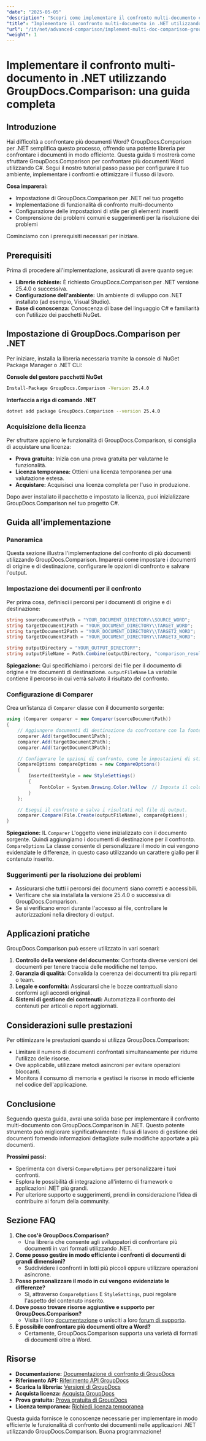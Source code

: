 ```yaml
---
"date": "2025-05-05"
"description": "Scopri come implementare il confronto multi-documento con GroupDocs.Comparison per .NET. Questa guida illustra installazione, configurazione e applicazioni pratiche."
"title": "Implementare il confronto multi-documento in .NET utilizzando GroupDocs.Comparison"
"url": "/it/net/advanced-comparison/implement-multi-doc-comparison-groupdocs-net/"
"weight": 1
---
```


# Implementare il confronto multi-documento in .NET utilizzando GroupDocs.Comparison: una guida completa

## Introduzione

Hai difficoltà a confrontare più documenti Word? GroupDocs.Comparison per .NET semplifica questo processo, offrendo una potente libreria per confrontare i documenti in modo efficiente. Questa guida ti mostrerà come sfruttare GroupDocs.Comparison per confrontare più documenti Word utilizzando C#. Segui il nostro tutorial passo passo per configurare il tuo ambiente, implementare i confronti e ottimizzare il flusso di lavoro.

**Cosa imparerai:**
- Impostazione di GroupDocs.Comparison per .NET nel tuo progetto
- Implementazione di funzionalità di confronto multi-documento
- Configurazione delle impostazioni di stile per gli elementi inseriti
- Comprensione dei problemi comuni e suggerimenti per la risoluzione dei problemi

Cominciamo con i prerequisiti necessari per iniziare.

## Prerequisiti

Prima di procedere all'implementazione, assicurati di avere quanto segue:
- **Librerie richieste:** È richiesto GroupDocs.Comparison per .NET versione 25.4.0 o successiva.
- **Configurazione dell'ambiente:** Un ambiente di sviluppo con .NET installato (ad esempio, Visual Studio).
- **Base di conoscenza:** Conoscenza di base del linguaggio C# e familiarità con l'utilizzo dei pacchetti NuGet.

## Impostazione di GroupDocs.Comparison per .NET

Per iniziare, installa la libreria necessaria tramite la console di NuGet Package Manager o .NET CLI:

**Console del gestore pacchetti NuGet**
```bash
Install-Package GroupDocs.Comparison -Version 25.4.0
```

**Interfaccia a riga di comando .NET**
```bash
dotnet add package GroupDocs.Comparison --version 25.4.0
```

### Acquisizione della licenza

Per sfruttare appieno le funzionalità di GroupDocs.Comparison, si consiglia di acquistare una licenza:
- **Prova gratuita:** Inizia con una prova gratuita per valutarne le funzionalità.
- **Licenza temporanea:** Ottieni una licenza temporanea per una valutazione estesa.
- **Acquistare:** Acquisisci una licenza completa per l'uso in produzione.

Dopo aver installato il pacchetto e impostato la licenza, puoi inizializzare GroupDocs.Comparison nel tuo progetto C#.

## Guida all'implementazione

### Panoramica
Questa sezione illustra l'implementazione del confronto di più documenti utilizzando GroupDocs.Comparison. Imparerai come impostare i documenti di origine e di destinazione, configurare le opzioni di confronto e salvare l'output.

### Impostazione dei documenti per il confronto
Per prima cosa, definisci i percorsi per i documenti di origine e di destinazione:
```csharp
string sourceDocumentPath = "YOUR_DOCUMENT_DIRECTORY\\SOURCE_WORD";
string targetDocument1Path = "YOUR_DOCUMENT_DIRECTORY\\TARGET_WORD";
string targetDocument2Path = "YOUR_DOCUMENT_DIRECTORY\\TARGET2_WORD";
string targetDocument3Path = "YOUR_DOCUMENT_DIRECTORY\\TARGET3_WORD";

string outputDirectory = "YOUR_OUTPUT_DIRECTORY";
string outputFileName = Path.Combine(outputDirectory, "comparison_result.docx");
```
**Spiegazione:** Qui specifichiamo i percorsi dei file per il documento di origine e tre documenti di destinazione. `outputFileName` La variabile contiene il percorso in cui verrà salvato il risultato del confronto.

### Configurazione di Comparer
Crea un'istanza di `Comparer` classe con il documento sorgente:
```csharp
using (Comparer comparer = new Comparer(sourceDocumentPath))
{
    // Aggiungere documenti di destinazione da confrontare con la fonte.
    comparer.Add(targetDocument1Path);
    comparer.Add(targetDocument2Path);
    comparer.Add(targetDocument3Path);

    // Configurare le opzioni di confronto, come le impostazioni di stile per gli elementi inseriti.
    CompareOptions compareOptions = new CompareOptions()
    {
        InsertedItemStyle = new StyleSettings()
        {
            FontColor = System.Drawing.Color.Yellow  // Imposta il colore del carattere del contenuto inserito su giallo.
        }
    };

    // Esegui il confronto e salva i risultati nel file di output.
    comparer.Compare(File.Create(outputFileName), compareOptions);
}
```
**Spiegazione:** IL `Comparer` L'oggetto viene inizializzato con il documento sorgente. Quindi aggiungiamo i documenti di destinazione per il confronto. `CompareOptions` La classe consente di personalizzare il modo in cui vengono evidenziate le differenze, in questo caso utilizzando un carattere giallo per il contenuto inserito.

### Suggerimenti per la risoluzione dei problemi
- Assicurarsi che tutti i percorsi dei documenti siano corretti e accessibili.
- Verificare che sia installata la versione 25.4.0 o successiva di GroupDocs.Comparison.
- Se si verificano errori durante l'accesso ai file, controllare le autorizzazioni nella directory di output.

## Applicazioni pratiche
GroupDocs.Comparison può essere utilizzato in vari scenari:
1. **Controllo della versione del documento:** Confronta diverse versioni dei documenti per tenere traccia delle modifiche nel tempo.
2. **Garanzia di qualità:** Convalida la coerenza dei documenti tra più reparti o team.
3. **Legale e conformità:** Assicurarsi che le bozze contrattuali siano conformi agli accordi originali.
4. **Sistemi di gestione dei contenuti:** Automatizza il confronto dei contenuti per articoli o report aggiornati.

## Considerazioni sulle prestazioni
Per ottimizzare le prestazioni quando si utilizza GroupDocs.Comparison:
- Limitare il numero di documenti confrontati simultaneamente per ridurre l'utilizzo delle risorse.
- Ove applicabile, utilizzare metodi asincroni per evitare operazioni bloccanti.
- Monitora il consumo di memoria e gestisci le risorse in modo efficiente nel codice dell'applicazione.

## Conclusione
Seguendo questa guida, avrai una solida base per implementare il confronto multi-documento con GroupDocs.Comparison in .NET. Questo potente strumento può migliorare significativamente i flussi di lavoro di gestione dei documenti fornendo informazioni dettagliate sulle modifiche apportate a più documenti.

**Prossimi passi:**
- Sperimenta con diversi `CompareOptions` per personalizzare i tuoi confronti.
- Esplora le possibilità di integrazione all'interno di framework o applicazioni .NET più grandi.
- Per ulteriore supporto e suggerimenti, prendi in considerazione l'idea di contribuire ai forum della community.

## Sezione FAQ
1. **Che cos'è GroupDocs.Comparison?**
   - Una libreria che consente agli sviluppatori di confrontare più documenti in vari formati utilizzando .NET.
2. **Come posso gestire in modo efficiente i confronti di documenti di grandi dimensioni?**
   - Suddividere i confronti in lotti più piccoli oppure utilizzare operazioni asincrone.
3. **Posso personalizzare il modo in cui vengono evidenziate le differenze?**
   - Sì, attraverso `CompareOptions` E `StyleSettings`, puoi regolare l'aspetto del contenuto inserito.
4. **Dove posso trovare risorse aggiuntive e supporto per GroupDocs.Comparison?**
   - Visita il loro [documentazione](https://docs.groupdocs.com/comparison/net/) o unisciti a loro [forum di supporto](https://forum.groupdocs.com/c/comparison/).
5. **È possibile confrontare più documenti oltre a Word?**
   - Certamente, GroupDocs.Comparison supporta una varietà di formati di documenti oltre a Word.

## Risorse
- **Documentazione:** [Documentazione di confronto di GroupDocs](https://docs.groupdocs.com/comparison/net/)
- **Riferimento API:** [Riferimento API GroupDocs](https://reference.groupdocs.com/comparison/net/)
- **Scarica la libreria:** [Versioni di GroupDocs](https://releases.groupdocs.com/comparison/net/)
- **Acquista licenza:** [Acquista GroupDocs](https://purchase.groupdocs.com/buy)
- **Prova gratuita:** [Prova gratuita di GroupDocs](https://releases.groupdocs.com/comparison/net/)
- **Licenza temporanea:** [Richiedi licenza temporanea](https://purchase.groupdocs.com/temporary-license/)

Questa guida fornisce le conoscenze necessarie per implementare in modo efficiente le funzionalità di confronto dei documenti nelle applicazioni .NET utilizzando GroupDocs.Comparison. Buona programmazione!